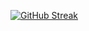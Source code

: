 [![GitHub Streak](http://github-readme-streak-stats.herokuapp.com?user=Mohamedamine2005&theme=violet-punch&hide_border=true&mode=weekly&ring=22DCEB)](https://git.io/streak-stats)
